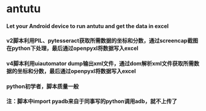 # antutu
####  Let your Android device to run antutu and get the data in excel
####  v2脚本利用PIL、pytesseract获取所需数据的坐标和分数，通过screencap截图在python下处理，最后通过openpyxl将数据写入excel
####  v4脚本利用uiautomator dump输出xml文件，通过dom解析xml文件获取所需数据的坐标和分数，最后通过openpyxl将数据写入excel
####  python初学者，脚本质量一般
####  注：脚本中import pyadb来自于同事写的python调用adb，就不上传了
  
